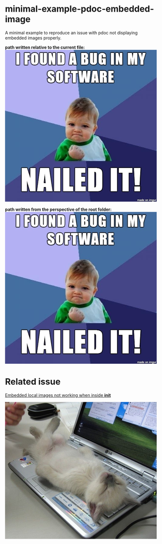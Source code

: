 # minimal-example-pdoc-embedded-image
A minimal example to reproduce an issue with pdoc not displaying embedded images properly.

**path written relative to the current file:**
![software-bug JPEG](./assets/software-bug.jpg)

**path written from the perspective of the root folder:**
![software-bug JPEG](./docs/assets/software-bug.jpg)

# Related issue

[Embedded local images not working when inside __init__](https://github.com/mitmproxy/pdoc/issues/696)

![cat-on-keyboard PNG](./assets/cat-on-keyboard.png)